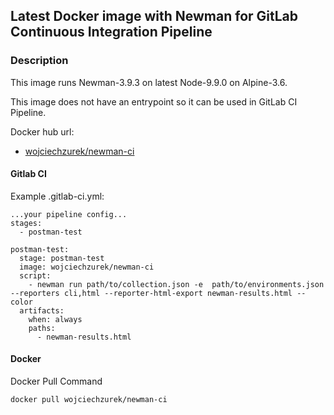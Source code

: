 ## Latest Docker image with Newman for GitLab Continuous Integration Pipeline

### Description
This image runs Newman-3.9.3 on latest Node-9.9.0 on Alpine-3.6.

This image does not have an entrypoint so it can be used in GitLab CI Pipeline.

Docker hub url: 
 - [wojciechzurek/newman-ci](https://hub.docker.com/r/wojciechzurek/newman-ci/)

#### Gitlab CI
Example .gitlab-ci.yml:

```
...your pipeline config...
stages:
  - postman-test

postman-test:
  stage: postman-test
  image: wojciechzurek/newman-ci
  script:
    - newman run path/to/collection.json -e  path/to/environments.json --reporters cli,html --reporter-html-export newman-results.html --color
  artifacts:
    when: always
    paths:
      - newman-results.html
```

#### Docker

Docker Pull Command

```
docker pull wojciechzurek/newman-ci
```